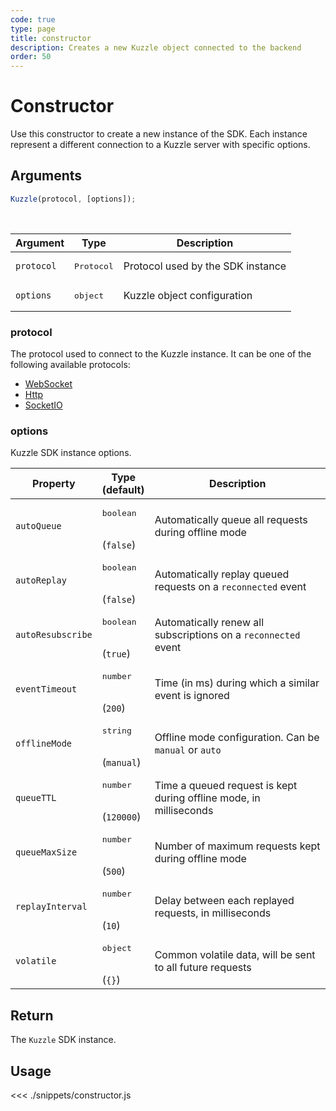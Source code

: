```yaml
---
code: true
type: page
title: constructor
description: Creates a new Kuzzle object connected to the backend
order: 50
---
```


# Constructor

Use this constructor to create a new instance of the SDK.
Each instance represent a different connection to a Kuzzle server with specific options.

## Arguments

```javascript
Kuzzle(protocol, [options]);
```

<br/>

| Argument   | Type                | Description                       |
| ---------- | ------------------- | --------------------------------- |
| `protocol` | <pre>Protocol</pre> | Protocol used by the SDK instance |
| `options`  | <pre>object</pre>   | Kuzzle object configuration       |

### protocol

The protocol used to connect to the Kuzzle instance.
It can be one of the following available protocols:

- [WebSocket](/sdk/js/6/websocket)
- [Http](/sdk/js/6/http)
- [SocketIO](/sdk/js/6/socketio)

### options

Kuzzle SDK instance options.

| Property          | Type<br/>(default)               | Description                                                        |
| ----------------- | -------------------------------- | ------------------------------------------------------------------ |
| `autoQueue`       | <pre>boolean</pre><br/>(`false`) | Automatically queue all requests during offline mode               |
| `autoReplay`      | <pre>boolean</pre><br/>(`false`) | Automatically replay queued requests on a `reconnected` event      |
| `autoResubscribe` | <pre>boolean</pre><br/>(`true`)  | Automatically renew all subscriptions on a `reconnected` event     |
| `eventTimeout`    | <pre>number</pre><br/>(`200`)    | Time (in ms) during which a similar event is ignored               |
| `offlineMode`     | <pre>string</pre><br/>(`manual`) | Offline mode configuration. Can be `manual` or `auto`              |
| `queueTTL`        | <pre>number</pre><br/>(`120000`) | Time a queued request is kept during offline mode, in milliseconds |
| `queueMaxSize`    | <pre>number</pre><br/>(`500`)    | Number of maximum requests kept during offline mode                |
| `replayInterval`  | <pre>number</pre><br/>(`10`)     | Delay between each replayed requests, in milliseconds              |
| `volatile`        | <pre>object</pre><br/>(`{}`)     | Common volatile data, will be sent to all future requests          |

## Return

The `Kuzzle` SDK instance.

## Usage

<<< ./snippets/constructor.js
